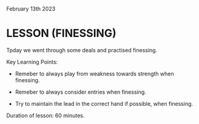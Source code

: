 February 13th 2023

# LESSON (FINESSING)

Tpday we went through some deals and practised finessing.

Key Learning Points:

* Remeber to always play from weakness towards strength when finessing.

* Remeber to always consider entries when finessing.

* Try to maintain the lead in the correct hand if possible, when finessing.


Duration of lesson: 60 minutes.